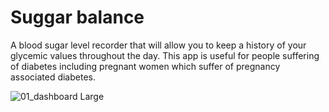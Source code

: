 # Suggar balance

A blood sugar level recorder that will allow you to keep a history of your glycemic values throughout the day. This app is useful for people suffering of diabetes including pregnant women which suffer of pregnancy associated diabetes.

![01_dashboard Large](https://github.com/pastpap/sugar-balance/assets/13162396/7214d532-1659-4e60-bfaa-05ec63da8d66)

